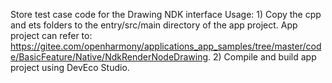Store test case code for the Drawing NDK interface
Usage: 
    1) Copy the cpp and ets folders to the entry/src/main directory of the app project. App project can refer to:
       https://gitee.com/openharmony/applications_app_samples/tree/master/code/BasicFeature/Native/NdkRenderNodeDrawing.
    2) Compile and build app project using DevEco Studio.